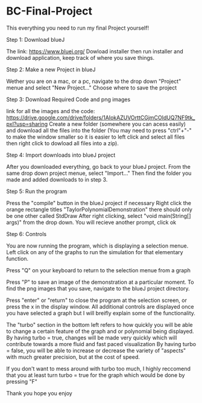 # BC-Final-Project
This everything you need to run my final Project yourself!

Step 1: Download blueJ

The link: https://www.bluej.org/
Dowload installer then run installer and download application, keep track of where you save things.



Step 2: Make a new Project in blueJ

Wether you are on a mac, or a pc, navigate to the drop down "Project" menue and select "New Project..."
Choose where to save the project



Step 3: Download Required Code and png images

link for all the images and the code: https://drive.google.com/drive/folders/1AIokAZUVOrttCGjmCOIdUQ7NF9tk_pxI?usp=sharing
Create a new folder (somewhere you can acess easily) and download all the files into the folder (You may need to press "ctrl"+"-" to make the window smaller so it is easier to left click and select all files then right click to dowload all files into a zip).



Step 4: Import downloads into blueJ project

After you downloaded everything, go back to your blueJ project.
From the same drop down project menue, select "Import..."
Then find the folder you made and added downloads to in step 3.



Step 5: Run the program

Press the "compile" button in the blueJ project if necessary
Right click the orange rectangle titles "TaylorPolynomialDemonstration" there should only be one other called StdDraw
After right clicking, select "void main(String[] args)" from the drop down. 
You will recieve another prompt, click ok



Step 6: Controls

You are now running the program, which is displaying a selection menue. Left click on any of the graphs to run the simulation for that elementary function.

Press "Q" on your keyboard to return to the selection menue from a graph

Press "P" to save an image of the demonstration at a particular moment. To find the png images that you save, navigate to the blueJ project directory.

Press "enter" or "return" to close the program at the selection screen, or press the x in the display window.
All additional controls are displayed once you have selected a graph but I will breifly explain some of the functionality.

The "turbo" section in the bottom left refers to how quickly you will be able to change a certain feature of the graph and or polynomial being displayed.
By having turbo = true, changes will be made very quickly which will contribute towards a more fluid and fast paced visualization
By having turbo = false, you will be able to increase or decrease the variety of "aspects" with much greater precision, but at the cost of speed.

If you don't want to mess around with turbo too much, I highly reccomend that you at least turn turbo = true for the graph which would be done by pressing "F"

Thank you hope you enjoy


